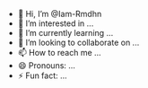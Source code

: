 - 👋 Hi, I’m @Iam-Rmdhn
- 👀 I’m interested in ...
- 🌱 I’m currently learning ...
- 💞️ I’m looking to collaborate on ...
- 📫 How to reach me ...
- 😄 Pronouns: ...
- ⚡ Fun fact: ...

<!---
Iam-Rmdhn/Iam-Rmdhn is a ✨ special ✨ repository because its `README.md` (this file) appears on your GitHub profile.
You can click the Preview link to take a look at your changes.
--->
